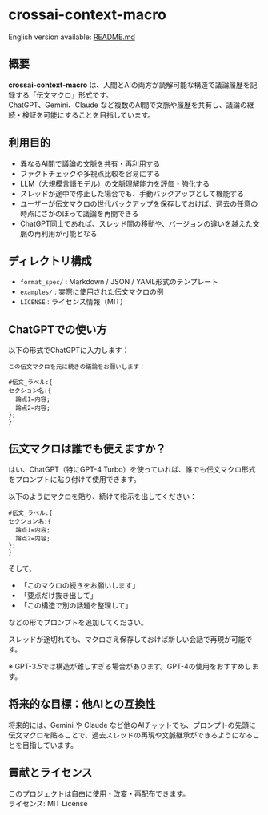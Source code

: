 # crossai-context-macro  

English version available: [README.md](./README.md)
  

## 概要
**crossai-context-macro** は、人間とAIの両方が読解可能な構造で議論履歴を記録する「伝文マクロ」形式です。  
ChatGPT、Gemini、Claude など複数のAI間で文脈や履歴を共有し、議論の継続・検証を可能にすることを目指しています。

## 利用目的
- 異なるAI間で議論の文脈を共有・再利用する
- ファクトチェックや多視点比較を容易にする
- LLM（大規模言語モデル）の文脈理解能力を評価・強化する
- スレッドが途中で停止した場合でも、手動バックアップとして機能する
- ユーザーが伝文マクロの世代バックアップを保存しておけば、過去の任意の時点にさかのぼって議論を再開できる
- ChatGPT同士であれば、スレッド間の移動や、バージョンの違いを越えた文脈の再利用が可能となる

## ディレクトリ構成
- `format_spec/` : Markdown / JSON / YAML形式のテンプレート
- `examples/` : 実際に使用された伝文マクロの例
- `LICENSE` : ライセンス情報（MIT）

## ChatGPTでの使い方
以下の形式でChatGPTに入力します：
~~~
この伝文マクロを元に続きの議論をお願いします：

#伝文_ラベル:{
セクション名:{
  論点1=内容;
  論点2=内容;
};
}
~~~
## 伝文マクロは誰でも使えますか？

はい、ChatGPT（特にGPT-4 Turbo）を使っていれば、誰でも伝文マクロ形式をプロンプトに貼り付けて使用できます。

以下のようにマクロを貼り、続けて指示を出してください：

~~~
#伝文_ラベル:{
セクション名:{
  論点1=内容;
  論点2=内容;
};
}
~~~

そして、

- 「このマクロの続きをお願いします」
- 「要点だけ抜き出して」
- 「この構造で別の話題を整理して」

などの形でプロンプトを追加してください。

スレッドが途切れても、マクロさえ保存しておけば新しい会話で再現が可能です。

※ GPT-3.5では構造が難しすぎる場合があります。GPT-4の使用をおすすめします。

  
## 将来的な目標：他AIとの互換性
将来的には、Gemini や Claude など他のAIチャットでも、プロンプトの先頭に伝文マクロを貼ることで、過去スレッドの再現や文脈継承ができるようになることを目指しています。

## 貢献とライセンス
このプロジェクトは自由に使用・改変・再配布できます。  
ライセンス: MIT License
